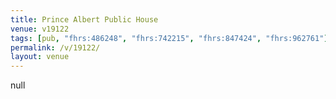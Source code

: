 ```yaml
---
title: Prince Albert Public House
venue: v19122
tags: [pub, "fhrs:486248", "fhrs:742215", "fhrs:847424", "fhrs:962761"]
permalink: /v/19122/
layout: venue
---
```

null